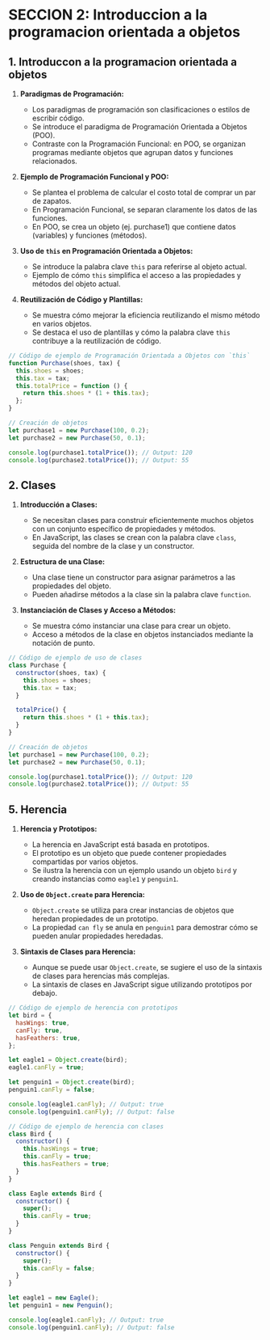 # SECCION 2: Introduccion a la programacion orientada a objetos

## 1. Introduccon a la programacion orientada a objetos

1. **Paradigmas de Programación:**
   - Los paradigmas de programación son clasificaciones o estilos de escribir código.
   - Se introduce el paradigma de Programación Orientada a Objetos (POO).
   - Contraste con la Programación Funcional: en POO, se organizan programas mediante objetos que agrupan datos y funciones relacionados.

2. **Ejemplo de Programación Funcional y POO:**
   - Se plantea el problema de calcular el costo total de comprar un par de zapatos.
   - En Programación Funcional, se separan claramente los datos de las funciones.
   - En POO, se crea un objeto (ej. purchase1) que contiene datos (variables) y funciones (métodos).

3. **Uso de `this` en Programación Orientada a Objetos:**
   - Se introduce la palabra clave `this` para referirse al objeto actual.
   - Ejemplo de cómo `this` simplifica el acceso a las propiedades y métodos del objeto actual.

4. **Reutilización de Código y Plantillas:**
   - Se muestra cómo mejorar la eficiencia reutilizando el mismo método en varios objetos.
   - Se destaca el uso de plantillas y cómo la palabra clave `this` contribuye a la reutilización de código.

```javascript
// Código de ejemplo de Programación Orientada a Objetos con `this`
function Purchase(shoes, tax) {
  this.shoes = shoes;
  this.tax = tax;
  this.totalPrice = function () {
    return this.shoes * (1 + this.tax);
  };
}

// Creación de objetos
let purchase1 = new Purchase(100, 0.2);
let purchase2 = new Purchase(50, 0.1);

console.log(purchase1.totalPrice()); // Output: 120
console.log(purchase2.totalPrice()); // Output: 55
```

## 2. Clases
1. **Introducción a Clases:**
   - Se necesitan clases para construir eficientemente muchos objetos con un conjunto específico de propiedades y métodos.
   - En JavaScript, las clases se crean con la palabra clave `class`, seguida del nombre de la clase y un constructor.

2. **Estructura de una Clase:**
   - Una clase tiene un constructor para asignar parámetros a las propiedades del objeto.
   - Pueden añadirse métodos a la clase sin la palabra clave `function`.

3. **Instanciación de Clases y Acceso a Métodos:**
   - Se muestra cómo instanciar una clase para crear un objeto.
   - Acceso a métodos de la clase en objetos instanciados mediante la notación de punto.

```javascript
// Código de ejemplo de uso de clases
class Purchase {
  constructor(shoes, tax) {
    this.shoes = shoes;
    this.tax = tax;
  }

  totalPrice() {
    return this.shoes * (1 + this.tax);
  }
}

// Creación de objetos
let purchase1 = new Purchase(100, 0.2);
let purchase2 = new Purchase(50, 0.1);

console.log(purchase1.totalPrice()); // Output: 120
console.log(purchase2.totalPrice()); // Output: 55
```

## 5. Herencia

1. **Herencia y Prototipos:**
   - La herencia en JavaScript está basada en prototipos.
   - El prototipo es un objeto que puede contener propiedades compartidas por varios objetos.
   - Se ilustra la herencia con un ejemplo usando un objeto `bird` y creando instancias como `eagle1` y `penguin1`.

2. **Uso de `Object.create` para Herencia:**
   - `Object.create` se utiliza para crear instancias de objetos que heredan propiedades de un prototipo.
   - La propiedad `can fly` se anula en `penguin1` para demostrar cómo se pueden anular propiedades heredadas.

3. **Sintaxis de Clases para Herencia:**
   - Aunque se puede usar `Object.create`, se sugiere el uso de la sintaxis de clases para herencias más complejas.
   - La sintaxis de clases en JavaScript sigue utilizando prototipos por debajo.

```javascript
// Código de ejemplo de herencia con prototipos
let bird = {
  hasWings: true,
  canFly: true,
  hasFeathers: true,
};

let eagle1 = Object.create(bird);
eagle1.canFly = true;

let penguin1 = Object.create(bird);
penguin1.canFly = false;

console.log(eagle1.canFly); // Output: true
console.log(penguin1.canFly); // Output: false
```

```javascript
// Código de ejemplo de herencia con clases
class Bird {
  constructor() {
    this.hasWings = true;
    this.canFly = true;
    this.hasFeathers = true;
  }
}

class Eagle extends Bird {
  constructor() {
    super();
    this.canFly = true;
  }
}

class Penguin extends Bird {
  constructor() {
    super();
    this.canFly = false;
  }
}

let eagle1 = new Eagle();
let penguin1 = new Penguin();

console.log(eagle1.canFly); // Output: true
console.log(penguin1.canFly); // Output: false
```
